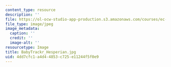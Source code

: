 ```yaml
---
content_type: resource
description: ''
file: https://ol-ocw-studio-app-production.s3.amazonaws.com/courses/ec-710-d-lab-medical-technologies-for-the-developing-world-spring-2010/4dd7cfc1a4d44853c725e11244f5f0e9_BabyTrackr_Hesperian.jpg
file_type: image/jpeg
image_metadata:
  caption: ''
  credit: ''
  image-alt: ''
resourcetype: Image
title: BabyTrackr_Hesperian.jpg
uid: 4dd7cfc1-a4d4-4853-c725-e11244f5f0e9
---
```


